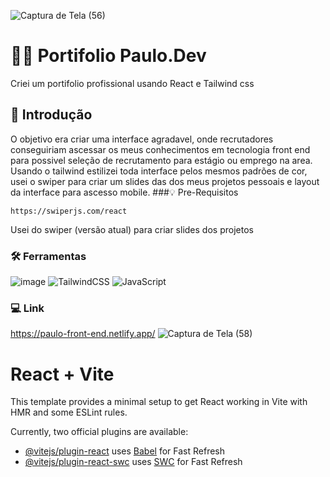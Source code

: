 ![Captura de Tela (56)](https://github.com/PauloAquarius0299/meu-portifolio/assets/114706743/3f5685ca-004d-44d5-ad6e-3d08fa771cc9)

# 🙋‍♂️ Portifolio Paulo.Dev
Criei um portifolio profissional usando React e Tailwind css 
## 👋 Introdução 
O objetivo era criar uma interface agradavel, onde recrutadores conseguiriam ascessar os meus conhecimentos em tecnologia front end para possivel seleção de recrutamento para estágio ou emprego na area. Usando o tailwind estilizei toda interface pelos mesmos padrões de cor, usei o swiper para criar um slides das dos meus projetos pessoais e layout da interface para ascesso mobile.
###💡 Pre-Requisitos
```
https://swiperjs.com/react
```
Usei do swiper (versão atual) para criar slides dos projetos

### 🛠️ Ferramentas
![image](https://github.com/PauloAquarius0299/meu-portifolio/assets/114706743/76864b0b-b473-4b64-b297-50eeec885363)
![TailwindCSS](https://img.shields.io/badge/tailwindcss-%2338B2AC.svg?style=for-the-badge&logo=tailwind-css&logoColor=white)
![JavaScript](https://img.shields.io/badge/javascript-%23323330.svg?style=for-the-badge&logo=javascript&logoColor=%23F7DF1E)

### 💻 Link
https://paulo-front-end.netlify.app/
![Captura de Tela (58)](https://github.com/PauloAquarius0299/meu-portifolio/assets/114706743/2fcdaf4a-9dc0-41c6-8e03-392be4fd0083)


# React + Vite

This template provides a minimal setup to get React working in Vite with HMR and some ESLint rules.

Currently, two official plugins are available:

- [@vitejs/plugin-react](https://github.com/vitejs/vite-plugin-react/blob/main/packages/plugin-react/README.md) uses [Babel](https://babeljs.io/) for Fast Refresh
- [@vitejs/plugin-react-swc](https://github.com/vitejs/vite-plugin-react-swc) uses [SWC](https://swc.rs/) for Fast Refresh
